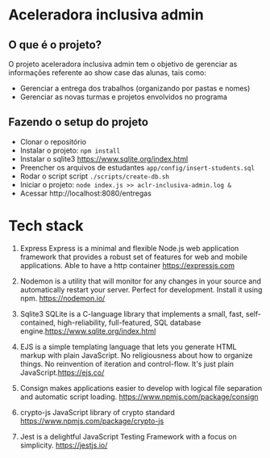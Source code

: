 # Aceleradora inclusiva admin

## O que é o projeto?

O projeto aceleradora inclusiva admin tem o objetivo de gerenciar as informações referente ao show case das alunas, tais como:

- Gerenciar a entrega dos trabalhos (organizando por pastas e nomes)
- Gerenciar as novas turmas e projetos envolvidos no programa

## Fazendo o setup do projeto

- Clonar o repositório
- Instalar o projeto: `npm install`
- Instalar o sqlite3 https://www.sqlite.org/index.html
- Preencher os arquivos de estudantes `app/config/insert-students.sql`
- Rodar o script script `./scripts/create-db.sh`
- Iniciar o projeto: `node index.js >> aclr-inclusiva-admin.log &`
- Acessar http://localhost:8080/entregas

# Tech stack

1) Express Express is a minimal and flexible Node.js web application framework that provides a robust set of features for web and mobile applications. Able to have a http container https://expressjs.com

2) Nodemon is a utility that will monitor for any changes in your source and automatically restart your server. Perfect for development. Install it using npm. https://nodemon.io/

3) Sqlite3 SQLite is a C-language library that implements a small, fast, self-contained, high-reliability, full-featured, SQL database engine.https://www.sqlite.org/index.html

4) EJS is a simple templating language that lets you generate HTML markup with plain JavaScript. No religiousness about how to organize things. No reinvention of iteration and control-flow. It's just plain JavaScript.https://ejs.co/

5) Consign makes applications easier to develop with logical file separation and automatic script loading. https://www.npmjs.com/package/consign

6) crypto-js JavaScript library of crypto standard https://www.npmjs.com/package/crypto-js

7) Jest is a delightful JavaScript Testing Framework with a focus on simplicity. https://jestjs.io/
